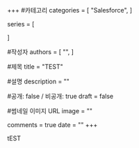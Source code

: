 +++
#카테고리
categories = [
    "Salesforce",
]

series = [
    
]

#작성자
authors = [
    "",
]

#제목
title = "TEST"

#설명
description = ""

#공개: false / 비공개: true
draft = false

#썸네일 이미지 URL
image = ""

comments = true
date = ""
+++

<!-- 게시글 내용 -->
tEST